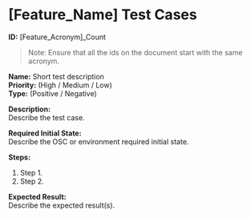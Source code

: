 # [Feature_Name] Test Cases  

**ID:** [Feature_Acronym]_Count 
> Note: Ensure that all the ids on the document start with the same acronym.  

**Name:** Short test description  
**Priority:** (High / Medium / Low)  
**Type:** (Positive / Negative)  

**Description:**  
Describe the test case.

**Required Initial State:**  
Describe the OSC or environment required initial state.

**Steps:**  
1. Step 1.    
2. Step 2.  

**Expected Result:**  
Describe the expected result(s).  
